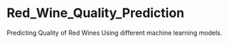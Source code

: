 # Red_Wine_Quality_Prediction
Predicting Quality of Red Wines Using different machine learning models.
